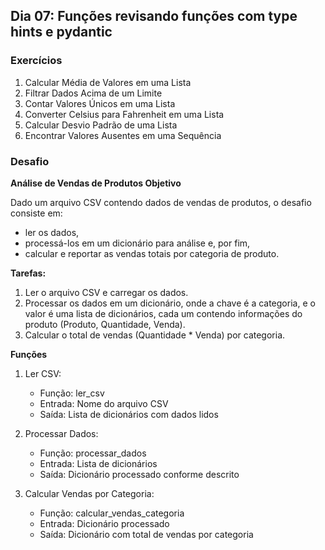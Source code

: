 ## Dia 07: Funções revisando funções com type hints e pydantic

### Exercícios
1. Calcular Média de Valores em uma Lista
2. Filtrar Dados Acima de um Limite
3. Contar Valores Únicos em uma Lista
4. Converter Celsius para Fahrenheit em uma Lista
5. Calcular Desvio Padrão de uma Lista
6. Encontrar Valores Ausentes em uma Sequência

### Desafio
**Análise de Vendas de Produtos Objetivo**

Dado um arquivo CSV contendo dados de vendas de produtos, o desafio consiste em:
- ler os dados, 
- processá-los em um dicionário para análise e, por fim, 
- calcular e reportar as vendas totais por categoria de produto.

**Tarefas:**
1. Ler o arquivo CSV e carregar os dados.
2. Processar os dados em um dicionário, onde a chave é a categoria, e o valor é uma lista de dicionários, cada um contendo informações do produto (Produto, Quantidade, Venda).
3. Calcular o total de vendas (Quantidade * Venda) por categoria.

**Funções**
1. Ler CSV:
    - Função: ler_csv
    - Entrada: Nome do arquivo CSV
    - Saída: Lista de dicionários com dados lidos

2. Processar Dados:
    - Função: processar_dados
    - Entrada: Lista de dicionários
    - Saída: Dicionário processado conforme descrito

3. Calcular Vendas por Categoria:
    - Função: calcular_vendas_categoria
    - Entrada: Dicionário processado
    - Saída: Dicionário com total de vendas por categoria